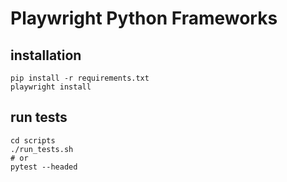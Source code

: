 # Playwright Python Frameworks

## installation
```shell
pip install -r requirements.txt
playwright install
```

## run tests
```shell
cd scripts
./run_tests.sh
# or
pytest --headed 
```

